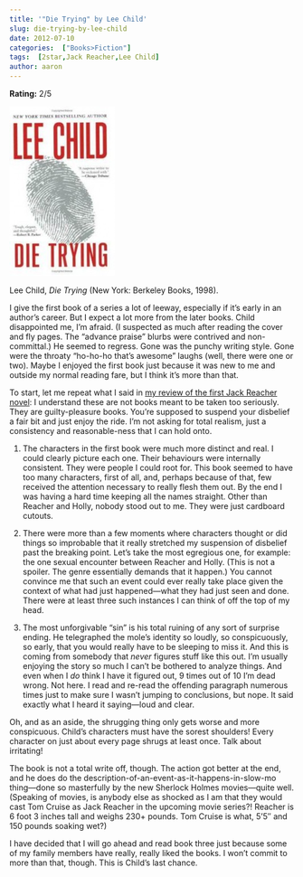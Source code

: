 ```yaml
---
title: '"Die Trying" by Lee Child'
slug: die-trying-by-lee-child
date: 2012-07-10
categories:  ["Books>Fiction"]
tags:  [2star,Jack Reacher,Lee Child]
author: aaron
---
```


**Rating:** 2/5

![Book cover](cover3-186x300.jpg "Die Trying")

Lee Child, *Die Trying* (New York: Berkeley Books, 1998).

I give the first book of a series a lot of leeway, especially if it’s early in an author’s career. But I expect a lot more from the later books. Child disappointed me, I’m afraid. (I suspected as much after reading the cover and fly pages. The “advance praise” blurbs were contrived and non-committal.) He seemed to regress. Gone was the punchy writing style. Gone were the throaty “ho-ho-ho that’s awesome” laughs (well, there were one or two). Maybe I enjoyed the first book just because it was new to me and outside my normal reading fare, but I think it’s more than that.

To start, let me repeat what I said in [my review of the first Jack Reacher novel](../killing-floor-by-lee-child "“Killing Floor” by Lee Child"): I understand these are not books meant to be taken too seriously. They are guilty-pleasure books. You’re supposed to suspend your disbelief a fair bit and just enjoy the ride. I’m not asking for total realism, just a consistency and reasonable-ness that I can hold onto.

1) The characters in the first book were much more distinct and real. I could clearly picture each one. Their behaviours were internally consistent. They were people I could root for. This book seemed to have too many characters, first of all, and, perhaps because of that, few received the attention necessary to really flesh them out. By the end I was having a hard time keeping all the names straight. Other than Reacher and Holly, nobody stood out to me. They were just cardboard cutouts.

2) There were more than a few moments where characters thought or did things so improbable that it really stretched my suspension of disbelief past the breaking point. Let’s take the most egregious one, for example: the one sexual encounter between Reacher and Holly. (This is not a spoiler. The genre essentially demands that it happen.) You cannot convince me that such an event could ever really take place given the context of what had just happened—what they had just seen and done. There were at least three such instances I can think of off the top of my head.

3) The most unforgivable “sin” is his total ruining of any sort of surprise ending. He telegraphed the mole’s identity so loudly, so conspicuously, so early, that you would really have to be sleeping to miss it. And this is coming from somebody that *never* figures stuff like this out. I’m usually enjoying the story so much I can’t be bothered to analyze things. And even when I *do* think I have it figured out, 9 times out of 10 I’m dead wrong. Not here. I read and re-read the offending paragraph numerous times just to make sure I wasn’t jumping to conclusions, but nope. It said exactly what I heard it saying—loud and clear.

Oh, and as an aside, the shrugging thing only gets worse and more conspicuous. Child’s characters must have the sorest shoulders! Every character on just about every page shrugs at least once. Talk about irritating!

The book is not a total write off, though. The action got better at the end, and he does do the description-of-an-event-as-it-happens-in-slow-mo thing—done so masterfully by the new Sherlock Holmes movies—quite well. (Speaking of movies, is anybody else as shocked as I am that they would cast Tom Cruise as Jack Reacher in the upcoming movie series?! Reacher is 6 foot 3 inches tall and weighs 230+ pounds. Tom Cruise is what, 5’5″ and 150 pounds soaking wet?)

I have decided that I will go ahead and read book three just because some of my family members have really, really liked the books. I won’t commit to more than that, though. This is Child’s last chance.
